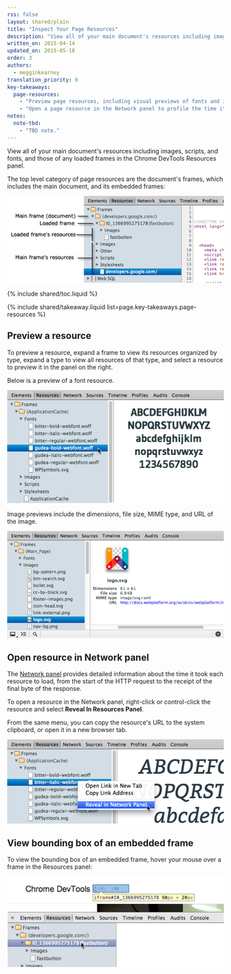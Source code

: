 ```yaml
---
rss: false
layout: shared/plain
title: "Inspect Your Page Resources"
description: "View all of your main document's resources including images, scripts, and fonts, and those of any loaded frames in the Chrome DevTools Resources panel."
written_on: 2015-04-14
updated_on: 2015-05-18
order: 3
authors:
  - megginkearney
translation_priority: 0
key-takeaways:
  page-resources:
    - "Preview page resources, including visual previews of fonts and images."
    - "Open a page resource in the Network panel to profile the time it took for the resource to load."
notes:
  note-tbd:
    - "TBD note."
---
```


<p class="intro">
  View all of your main document's resources including images, scripts, and fonts, and those of any loaded frames in the Chrome DevTools Resources panel.
</p>

The top level category of page resources are the document's frames, which includes the main document, and its embedded frames:

![Page resources top level category](imgs/frame-resources.png)

{% include shared/toc.liquid %}

{% include shared/takeaway.liquid list=page.key-takeaways.page-resources %}

## Preview a resource

To preview a resource, expand a frame to view its resources organized by type, expand a type to view all resources of that type, and select a resource to preview it in the panel on the right. 

Below is a preview of a font resource. 

![Preview of a font resource](imgs/font-resource.png)

Image previews include the dimensions, file size, MIME type, and URL of the image. 

![Inspect images](imgs/image-inspect.png)

## Open resource in Network panel

The [Network panel](/web/tools/profile-performance/network-performance/resource-loading)
provides detailed information about the time it took
each resource to load, from the start of the HTTP request
to the receipt of the final byte of the response.

To open a resource in the Network panel, right-click or control-click the resource and select **Reveal In Resources Panel**. 

From the same menu, you can copy the resource's URL to the system clipboard, or open it in a new browser tab. 

![Open resources in Network panel](imgs/reveal-in-network.png)

## View bounding box of an embedded frame

To view the bounding box of an embedded frame, hover your mouse over a frame in the Resources panel:

![View bounding box of an embedded frame](imgs/frame-selected.png)


